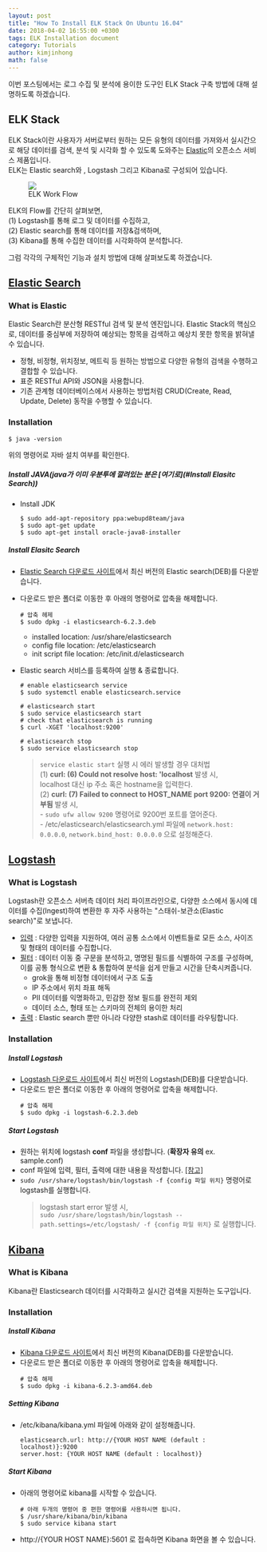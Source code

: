 ```yaml
---
layout: post
title: "How To Install ELK Stack On Ubuntu 16.04"
date: 2018-04-02 16:55:00 +0300
tags: ELK Installation document
category: Tutorials
author: kimjinhong
math: false
---
```


이번 포스팅에서는 로그 수집 및 분석에 용이한 도구인 ELK Stack 구축 방법에 대해 설명하도록 하겠습니다.

## ELK Stack
ELK Stack이란 사용자가 서버로부터 원하는 모든 유형의 데이터를 가져와서
실시간으로 해당 데이터를 검색, 분석 및 시각화 할 수 있도록 도와주는 [Elastic](https://www.elastic.co/kr/)의 오픈소스 서비스 제품입니다.  
ELK는 Elastic search와 , Logstash 그리고 Kibana로 구성되어 있습니다.

<figure>
   <img src="{{ "/media/img/work_flow.png" | absolute_url }}" />
   <figcaption>ELK Work Flow</figcaption>
</figure>

ELK의 Flow를 간단히 살펴보면,  
(1) Logstash를 통해 로그 및 데이터를 수집하고,  
(2) Elastic search를 통해  데이터를 저장&검색하며,  
(3) Kibana를 통해 수집한 데이터를 시각화하여 분석합니다.   

그럼 각각의 구체적인 기능과 설치 방법에 대해 살펴보도록 하겠습니다.

## [Elastic Search](https://www.elastic.co/guide/en/elasticsearch/reference/current/index.html)

### What is Elastic
Elastic Search란 분산형 RESTful 검색 및 분석 엔진입니다.
Elastic Stack의 핵심으로, 데이터를 중심부에 저장하여 예상되는 항목을 검색하고 예상치 못한 항목을 밝혀낼 수 있습니다.
- 정형, 비정형, 위치정보, 메트릭 등 원하는 방법으로 다양한 유형의 검색을 수행하고 결합할 수 있습니다.
- 표준 RESTful API와 JSON을 사용합니다.
- 기존 관계형 데이터베이스에서 사용하는 방법처럼 CRUD(Create, Read, Update, Delete) 동작을 수행할 수 있습니다.

### Installation
 ```commandline
$ java -version
  ```
위의 명령어로 자바 설치 여부를 확인한다.

##### Install JAVA(java가 이미 우분투에 깔려있는 분은 [여기로](#Install Elasitc Search))
- Install JDK
    ```commandline
    $ sudo add-apt-repository ppa:webupd8team/java
    $ sudo apt-get update
    $ sudo apt-get install oracle-java8-installer
    ```

##### Install Elasitc Search
- [Elastic Search 다운로드 사이트](https://www.elastic.co/kr/downloads/elasticsearch)에서 최신 버전의 Elastic search(DEB)를 다운받습니다.
- 다운로드 받은 폴더로 이동한 후 아래의 명령어로 압축을 해제합니다.
    ```commandline
    # 압축 헤제
    $ sudo dpkg -i elasticsearch-6.2.3.deb
    ``` 
    - installed location: /usr/share/elasticsearch
    - config file location: /etc/elasticsearch
    - init script file location: /etc/init.d/elasticsearch

- Elastic search 서비스를 등록하여 실행 & 종료합니다.
    ```commandline
    # enable elasticsearch service
    $ sudo systemctl enable elasticsearch.service
    ```
    ```commandline
    # elasticsearch start
    $ sudo service elasticsearch start
    # check that elasticsearch is running
    $ curl -XGET 'localhost:9200'
    ```
    ```commandline
    # elasticsearch stop
    $ sudo service elasticsearch stop
    ```
    
    > `service elastic start` 실행 시 에러 발생할 경우  대처법  
    (1) **curl: (6) Could not resolve host: 'localhost** 발생 시,  
    localhost 대신 ip 주소 혹은 hostname을 입력한다.  
    (2) **curl: (7) Failed to connect to HOST_NAME port 9200: 연결이 거부됨** 발생 시,   
        - `sudo ufw allow 9200` 명령어로 9200번 포트를 열어준다.  
        - /etc/elasticsearch/elasticsearch.yml 파일에 `network.host: 0.0.0.0`, `network.bind_host: 0.0.0.0` 으로 설정해준다.
        
 
## [Logstash](https://www.elastic.co/guide/en/logstash/current/index.html)

### What is Logstash
Logstash란 오픈소스 서버측 데이터 처리 파이프라인으로,
다양한 소스에서 동시에 데이터를 수집(Ingest)하여 변환한 후 자주 사용하는 "스태쉬-보관소(Elastic search)"로 보냅니다. 
- [입력](https://www.elastic.co/guide/en/logstash/current/input-plugins.html) : 다양한 입력을 지원하여, 여러 공통 소스에서 이벤트들로 모든 소스, 사이즈 및 형태의 데이터를 수집합니다.
- [필터](https://www.elastic.co/guide/en/logstash/current/filter-plugins.html) : 데이터 이동 중 구문을 분석하고, 명명된 필드를 식별하여 구조를 구성하며, 이를 공통 형식으로 변환 & 통합하여 분석을 쉽게 만들고 시간을 단축시켜줍니다.
    - grok을 통해 비정형 데이터에서 구조 도출
    - IP 주소에서 위치 좌표 해독
    - PII 데이터를 익명화하고, 민감한 정보 필드를 완전히 제외
    - 데이터 소스, 형태 또는 스키마의 전체의 용이한 처리
- [출력](https://www.elastic.co/guide/en/logstash/current/output-plugins.html) : Elastic search 뿐만 아니라 다양한 stash로 데이터를 라우팅합니다.

### Installation
##### Install Logstash
- [Logstash 다운로드 사이트](https://www.elastic.co/kr/downloads/logstash)에서 최신 버전의 Logstash(DEB)를 다운받습니다.
- 다운로드 받은 폴더로 이동한 후 아래의 명령어로 압축을 해제합니다. 
    ```commandline
    # 압축 해제
    $ sudo dpkg -i logstash-6.2.3.deb 
    ```
##### Start Logstash
- 원하는 위치에 logstash **conf** 파일을 생성합니다. (**확장자 유의** ex. sample.conf)
- conf 파일에 입력, 필터, 출력에 대한 내용을 작성합니다. [[참고]](https://www.elastic.co/guide/en/logstash/6.2/advanced-pipeline.html)
- `sudo /usr/share/logstash/bin/logstash -f {config 파일 위치}` 명령어로 logstash를 실행합니다.
    > logstash start error 발생 시,  
    `sudo /usr/share/logstash/bin/logstash --path.settings=/etc/logstash/ -f {config 파일 위치}` 로 실행합니다.
    
## [Kibana](https://www.elastic.co/guide/en/kibana/current/index.html)

### What is Kibana
Kibana란  Elasticsearch 데이터를 시각화하고 실시간 검색을 지원하는 도구입니다.

### Installation
##### Install Kibana
- [Kibana 다운로드 사이트](https://www.elastic.co/kr/downloads/kibana)에서 최신 버전의 Kibana(DEB)를 다운받습니다.
- 다운로드 받은 폴더로 이동한 후 아래의 명령어로 압축을 해제합니다. 
    ```commandline
    # 압축 해제
    $ sudo dpkg -i kibana-6.2.3-amd64.deb
    ``` 

##### Setting Kibana
- /etc/kibana/kibana.yml 파일에 아래와 같이 설정해줍니다.
    ```commandline
    elasticsearch.url: http://{YOUR HOST NAME (default : localhost)}:9200
    server.host: {YOUR HOST NAME (default : localhost)}
    ```
   
##### Start Kibana
- 아래의 명령어로 kibana를 시작할 수 있습니다.
    ```commandline
    # 아래 두개의 명령어 중 편한 명령어를 사용하시면 됩니다.
    $ /usr/share/kibana/bin/kibana
    $ sudo service kibana start
    ```
- http://{YOUR HOST NAME}:5601 로 접속하면 Kibana 화면을 볼 수 있습니다.
